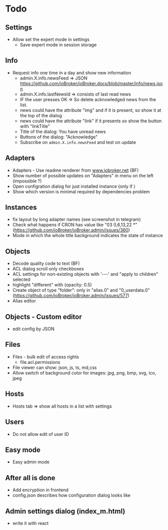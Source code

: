 # Todo

## Settings
- Allow set the expert mode in settings
  - Save expert mode in session storage
  
## Info
- Request info one time in a day and show new information
  - admin.X.info.newsFeed => JSON https://github.com/ioBroker/ioBroker.docs/blob/master/info/news.json
  - admin.X.info.lastNewsId => consists of last read news
  - IF the user presses OK => So delete acknowledged news from the list.
  - news could have the attribute "img" and if it is present, so show it at the top of the dialog
  - news could have the attribute "link" if it presents so show the button with "linkTitle"
  - Title of the dialog: You have unread news
  - Buttons of the dialog: "Acknowledge"
  - Subscribe on `admin.X.info.newsFeed` and test on update

## Adapters
- Adapters - Use readme renderer from www.iobroker.net (BF)
- Show number of possible updates on "Adapters" in menu on the left (impossible ?)
- Open configration dialog for just installed instance (only if )
- Show which version is minimal required by dependencies problem

## Instances
- fix layout by long adapter names (see screenshot in telegram)
- Check what happens if CRON has value like "03 0,6,13,22 *" (https://github.com/ioBroker/ioBroker.admin/issues/360)
- Mode in which the whole title background indicates the state of instance

## Objects
- Decode quality code to text (BF)
- ACL dialog scroll only checkboxes
- ACL settings for non-existing objects with '---' and "apply to children" selected
- highlight "different" with (opacity: 0.5)
- Create object of type "folder": only in "alias.0" and "0_userdata.0" (https://github.com/ioBroker/ioBroker.admin/issues/577)
- Alias editor

## Objects - Custom editor
- edit config by JSON

## Files
- Files - bulk edit of access rights
  - file.acl.permissions
- File viewer can show: json, js, ts, md,css
- Allow switch of background color for images: jpg, png, bmp, svg, ico, jpeg
  
## Hosts  
- Hosts tab => show all hosts in a list with settings

## Users
- Do not allow edit of user ID

## Easy mode
- Easy admin mode

## After all is done
- Add encryption in frontend
- config.json describes how configuration dialog looks like

## Admin settings dialog (index_m.html)
- write it with react